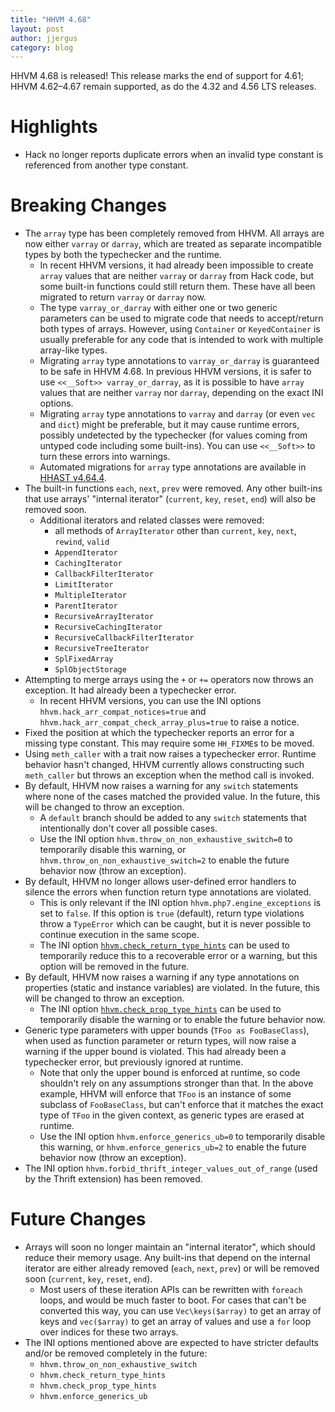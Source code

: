 ```yaml
---
title: "HHVM 4.68"
layout: post
author: jjergus
category: blog
---
```


HHVM 4.68 is released! This release marks the end of support for 4.61;
HHVM 4.62&ndash;4.67 remain supported, as do the 4.32 and 4.56 LTS releases.

# Highlights

- Hack no longer reports duplicate errors when an invalid type constant is
  referenced from another type constant.

# Breaking Changes

- The `array` type has been completely removed from HHVM. All arrays are now
  either `varray` or `darray`, which are treated as separate incompatible types
  by both the typechecker and the runtime.
  - In recent HHVM versions, it had already been impossible to create `array`
    values that are neither `varray` or `darray` from Hack code, but some
    built-in functions could still return them. These have all been migrated to
    return `varray` or `darray` now.
  - The type `varray_or_darray` with either one or two generic parameters can be
    used to migrate code that needs to accept/return both types of arrays.
    However, using `Container` or `KeyedContainer` is usually preferable for
    any code that is intended to work with multiple array-like types.
  - Migrating `array` type annotations to `varray_or_darray` is guaranteed to be
    safe in HHVM 4.68. In previous HHVM versions, it is safer to use
    `<<__Soft>> varray_or_darray`, as it is possible to have `array` values that
    are neither `varray` nor `darray`, depending on the exact INI options.
  - Migrating `array` type annotations to `varray` and `darray` (or even `vec`
    and `dict`) might be preferable, but it may cause runtime errors, possibly
    undetected by the typechecker (for values coming from untyped code including
    some built-ins). You can use `<<__Soft>>` to turn these errors into
    warnings.
  - Automated migrations for `array` type annotations are available in
    [HHAST v4.64.4](https://github.com/hhvm/hhast/releases/tag/v4.64.4).
- The built-in functions `each`, `next`, `prev` were removed. Any other
  built-ins that use arrays' "internal iterator" (`current`, `key`, `reset`,
  `end`) will also be removed soon.
  - Additional iterators and related classes were removed:
    - all methods of `ArrayIterator` other than `current`, `key`, `next`,
      `rewind`, `valid`
    - `AppendIterator`
    - `CachingIterator`
    - `CallbackFilterIterator`
    - `LimitIterator`
    - `MultipleIterator`
    - `ParentIterator`
    - `RecursiveArrayIterator`
    - `RecursiveCachingIterator`
    - `RecursiveCallbackFilterIterator`
    - `RecursiveTreeIterator`
    - `SplFixedArray`
    - `SplObjectStorage`
- Attempting to merge arrays using the `+` or `+=` operators now throws an
  exception. It had already been a typechecker error.
  - In recent HHVM versions, you can use the INI options
    `hhvm.hack_arr_compat_notices=true` and
    `hhvm.hack_arr_compat_check_array_plus=true` to raise a notice.
- Fixed the position at which the typechecker reports an error for a missing
  type constant. This may require some `HH_FIXME`s to be moved.
- Using `meth_caller` with a trait now raises a typechecker error. Runtime
  behavior hasn't changed, HHVM currently allows constructing such `meth_caller`
  but throws an exception when the method call is invoked.
- By default, HHVM now raises a warning for any `switch` statements where none
  of the cases matched the provided value. In the future, this will be changed
  to throw an exception.
  - A `default` branch should be added to any `switch` statements that
    intentionally don't cover all possible cases.
  - Use the INI option `hhvm.throw_on_non_exhaustive_switch=0` to temporarily
    disable this warning, or `hhvm.throw_on_non_exhaustive_switch=2` to enable
    the future behavior now (throw an exception).
- By default, HHVM no longer allows user-defined error handlers to silence the
  errors when function return type annotations are violated.
  - This is only relevant if the INI option `hhvm.php7.engine_exceptions` is set
    to `false`. If this option is `true` (default), return type violations throw
    a `TypeError` which can be caught, but it is never possible to continue
    execution in the same scope.
  - The INI option
    [`hhvm.check_return_type_hints`](https://github.com/facebook/hhvm/blob/HHVM-4.68/hphp/runtime/base/runtime-option.h#L734)
    can be used to temporarily reduce this to a recoverable error or a warning,
    but this option will be removed in the future.
- By default, HHVM now raises a warning if any type annotations on properties
  (static and instance variables) are violated. In the future, this will be
  changed to throw an exception.
  - The INI option
    [`hhvm.check_prop_type_hints`](https://github.com/facebook/hhvm/blob/HHVM-4.68/hphp/runtime/base/runtime-option.h#L747)
    can be used to temporarily disable the warning or to enable the future
    behavior now.
- Generic type parameters with upper bounds (`TFoo as FooBaseClass`), when used
  as function parameter or return types, will now raise a warning if the upper
  bound is violated. This had already been a typechecker error, but previously
  ignored at runtime.
  - Note that only the upper bound is enforced at runtime, so code shouldn't
    rely on any assumptions stronger than that. In the above example, HHVM will
    enforce that `TFoo` is an instance of some subclass of `FooBaseClass`, but
    can't enforce that it matches the exact type of `TFoo` in the given context,
    as generic types are erased at runtime.
  - Use the INI option `hhvm.enforce_generics_ub=0` to temporarily disable this
    warning, or `hhvm.enforce_generics_ub=2` to enable the future behavior now
    (throw an exception).
- The INI option `hhvm.forbid_thrift_integer_values_out_of_range` (used by the
  Thrift extension) has been removed.

# Future Changes

- Arrays will soon no longer maintain an "internal iterator", which should
  reduce their memory usage. Any built-ins that depend on the internal iterator
  are either already removed (`each`, `next`, `prev`) or will be removed soon
  (`current`, `key`, `reset`, `end`).
  - Most users of these iteration APIs can be rewritten with `foreach` loops,
    and would be much faster to boot. For cases that can't be converted this
    way, you can use `Vec\keys($array)` to get an array of keys and
    `vec($array)` to get an array of values and use a `for` loop over indices
    for these two arrays.
- The INI options mentioned above are expected to have stricter defaults and/or
  be removed completely in the future:
  - `hhvm.throw_on_non_exhaustive_switch`
  - `hhvm.check_return_type_hints`
  - `hhvm.check_prop_type_hints`
  - `hhvm.enforce_generics_ub`
